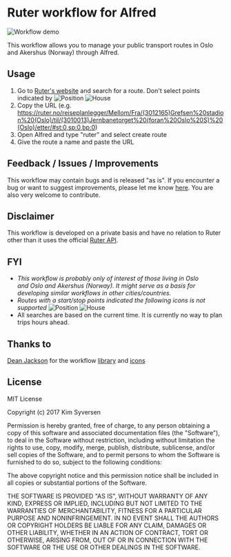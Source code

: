 # Ruter workflow for Alfred
![Workflow demo](http://i.imgur.com/dSriim7.gif)

This workflow allows you to manage your public transport routes in Oslo and Akershus (Norway) through Alfred.

## Usage

1. Go to [Ruter's website](https://ruter.no/) and search for a route. Don't select points indicated by ![Position](http://i.imgur.com/IUsgVfW.png) ![House](http://i.imgur.com/6N7A0i1.png)
2. Copy the URL (e.g. https://ruter.no/reiseplanlegger/Mellom/Fra/(3012165)Grefsen%20stadion%20(Oslo)/til/(3010013)Jernbanetorget%20(foran%20Oslo%20S)%20(Oslo)/etter/#st:0,sp:0,bp:0)
3. Open Alfred and type "ruter" and select create route
4. Give the route a name and paste the URL

## Feedback / Issues / Improvements
This workflow may contain bugs and is released "as is". If you encounter a bug or want to suggest improvements, please let me know [here](https://github.com/kimsyversen/ruter_workflow_alfred/issues). You are also very welcome to contribute.

## Disclaimer
This workflow is developed on a private basis and have no relation to Ruter other than it uses the official [Ruter API](https://ruter.no/labs/). 

## FYI
* *This workflow is probably only of interest of those living in Oslo and Oslo and Akershus (Norway). It might serve as a basis for developing similar workflows in other cities/countries.*
* *Routes with a start/stop points indicated the following icons is not supported* ![Position](http://i.imgur.com/IUsgVfW.png) ![House](http://i.imgur.com/6N7A0i1.png)
* All searches are based on the current time. It is currently no way to plan trips hours ahead.

## Thanks to
[Dean Jackson](https://github.com/deanishe/) for the workflow [library](https://github.com/deanishe/alfred-workflow) and [icons](http://icons.deanishe.net/)

## License
MIT License

Copyright (c) 2017 Kim Syversen

Permission is hereby granted, free of charge, to any person obtaining a copy of this software and associated documentation files (the "Software"), to deal in the Software without restriction, including without limitation the rights to use, copy, modify, merge, publish, distribute, sublicense, and/or sell copies of the Software, and to permit persons to whom the Software is furnished to do so, subject to the following conditions:

The above copyright notice and this permission notice shall be included in all copies or substantial portions of the Software.

THE SOFTWARE IS PROVIDED "AS IS", WITHOUT WARRANTY OF ANY KIND, EXPRESS OR IMPLIED, INCLUDING BUT NOT LIMITED TO THE WARRANTIES OF MERCHANTABILITY, FITNESS FOR A PARTICULAR PURPOSE AND NONINFRINGEMENT. IN NO EVENT SHALL THE AUTHORS OR COPYRIGHT HOLDERS BE LIABLE FOR ANY CLAIM, DAMAGES OR OTHER LIABILITY, WHETHER IN AN ACTION OF CONTRACT, TORT OR OTHERWISE, ARISING FROM, OUT OF OR IN CONNECTION WITH THE SOFTWARE OR THE USE OR OTHER DEALINGS IN THE SOFTWARE.
